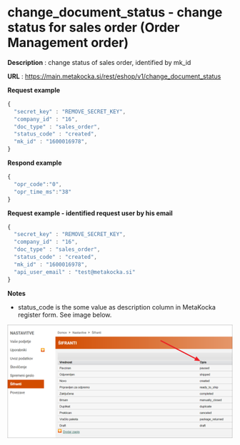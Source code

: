 # change_document_status - change status for sales order (Order Management order)

**Description** : change status of sales order, identified by mk_id

**URL** : https://main.metakocka.si/rest/eshop/v1/change_document_status

**Request example**
```javascript
{
  "secret_key" : "REMOVE_SECRET_KEY",
  "company_id" : "16",
  "doc_type" : "sales_order",
  "status_code" : "created",
  "mk_id" : "1600016978",
}
```

**Respond example**
```javascript
{
  "opr_code":"0",
  "opr_time_ms":"38"
}
```

**Request example - identified request user by his email**
```javascript
{
  "secret_key" : "REMOVE_SECRET_KEY",
  "company_id" : "16",
  "doc_type" : "sales_order",
  "status_code" : "created",
  "mk_id" : "1600016978",
  "api_user_email" : "test@metakocka.si"
}
```

**Notes**
- status_code is the some value as description column in MetaKocka register form. See image below. 

![](change_document_status_1.png?raw=true)
